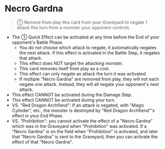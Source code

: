 # Necro Gardna

> ① Remove from play this card from your Graveyard to negate 1 attack this turn from a monster your opponent controls.

*   The ① Quick Effect can be activated at any time before the End of your opponent's Battle Phase.
    *   You do not choose which attack to negate, it automatically negates the next attack. If this effect is activated in the Battle Step, it negates that attack.
    *   This effect does NOT target the attacking monster.
    *   This card removes itself from play as a cost.
    *   This effect can only negate an attack the turn it was activated.
    *   If multiple "Necro Gardna" are removed from play, they will not each negate one attack. Instead, they will all negate your opponent's next attack.
*   This effect CANNOT be activated during the Damage Step.
*   This effect CANNOT be activated during your turn.
*   VS. "Red Dragon Archfiend": If an attack is negated, with "Magic Cylinder", etc., the monster is destroyed by "Red Dragon Archfiend"'s effect in your End Phase.
*   VS. "Prohibition": you cannot activate the effect of a "Necro Gardna" which was in the Graveyard when "Prohibition" was activated. If a "Necro Gardna" is on the field when "Prohibition" is activated, and later that "Necro Gardna" is sent to the Graveyard, then you can activate the effect of that "Necro Gardna".
